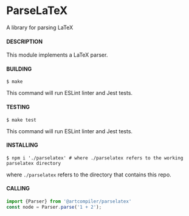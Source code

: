 # ParseLaTeX
A library for parsing LaTeX

#### DESCRIPTION

This module implements a LaTeX parser.

#### BUILDING

```
$ make
```

This command will run ESLint linter and Jest tests.

#### TESTING

```
$ make test
```

This command will run ESLint linter and Jest tests.

#### INSTALLING

```
$ npm i './parselatex' # where ./parselatex refers to the working parselatex directory
```

where `./parselatex` refers to the directory that contains this repo.

#### CALLING

```javascript
import {Parser} from '@artcompiler/parselatex'
const node = Parser.parse('1 + 2');
```
